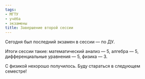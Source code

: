 ```yaml
---
tags:
- МГТУ
- учёба
- экзамены
title: Завершение второй сессии
---
```


Сегодня был последний экзамен в сессии — по ДУ.

Итоги сессии такие: математический анализ — 5, алгебра — 5,
дифференциальные уравнения — 5, физика — 3.

С физикой нехорошо получилось. Буду стараться в следующем семестре!